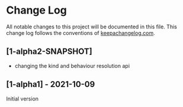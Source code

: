 # Change Log
All notable changes to this project will be documented in this file. This change log follows the conventions of [keepachangelog.com](http://keepachangelog.com/).

## [1-alpha2-SNAPSHOT]
- changing the kind and behaviour resolution api

## [1-alpha1] - 2021-10-09
Initial version
